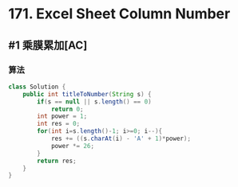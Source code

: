 # 171. Excel Sheet Column Number

## #1 乘膜累加[AC]

### 算法

```java
class Solution {
    public int titleToNumber(String s) {
        if(s == null || s.length() == 0)
            return 0;
        int power = 1;
        int res = 0;
        for(int i=s.length()-1; i>=0; i--){
            res += ((s.charAt(i) - 'A' + 1)*power);
            power *= 26;
        }
        return res;
    }
}
```

